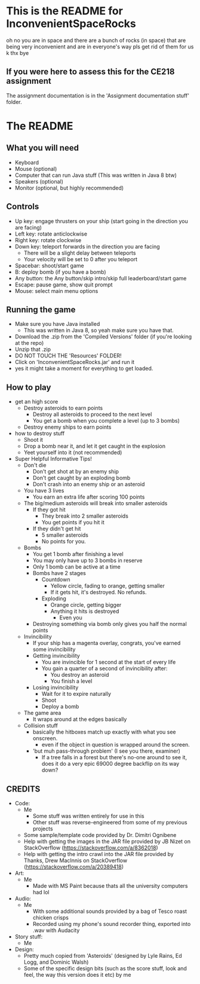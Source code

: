 # This is the README for InconvenientSpaceRocks

oh no you are in space and there are a bunch of rocks (in space)
that are being very inconvenient and are in everyone's way pls
get rid of them for us k thx bye

## If you were here to assess this for the CE218 assignment

The assignment documentation is in the 'Assignment documentation stuff' folder.

# The README

## What you will need

* Keyboard
* Mouse (optional)
* Computer that can run Java stuff (This was written in Java 8 btw)
* Speakers (optional)
* Monitor (optional, but highly recommended)

## Controls

* Up key: engage thrusters on your ship (start going in the direction you are facing)
* Left key: rotate anticlockwise
* Right key: rotate clockwise
* Down key: teleport forwards in the direction you are facing
    * There will be a slight delay between teleports
    * Your velocity will be set to 0 after you teleport
* Spacebar: shoot/start game
* B: deploy bomb (if you have a bomb)
* Any button: the Any button/skip intro/skip full leaderboard/start game
* Escape: pause game, show quit prompt
* Mouse: select main menu options

## Running the game

* Make sure you have Java installed
    * This was written in Java 8, so yeah make sure you have that.
* Download the .zip from the 'Compiled Versions' folder (if you're looking at the repo)
* Unzip that .zip
* DO NOT TOUCH THE 'Resources' FOLDER!
* Click on 'InconvenientSpaceRocks.jar' and run it
* yes it might take a moment for everything to get loaded.

## How to play

* get an high score
    * Destroy asteroids to earn points
        * Destroy all asteroids to proceed to the next level
        * You get a bomb when you complete a level (up to 3 bombs)
    * Destroy enemy ships to earn points
* how to destroy stuff
    * Shoot it
    * Drop a bomb near it, and let it get caught in the explosion
    * Yeet yourself into it (not recommended)
* Super Helpful Informative Tips!
    * Don't die
        * Don't get shot at by an enemy ship
        * Don't get caught by an exploding bomb
        * Don't crash into an enemy ship or an asteroid
    * You have 3 lives
        * You earn an extra life after scoring 100 points
    * The big/medium asteroids will break into smaller asteroids
        * If they got hit
            * They break into 2 smaller asteroids
            * You get points if you hit it
        * If they didn't get hit
            * 5 smaller asteroids
            * No points for you.
    * Bombs
        * You get 1 bomb after finishing a level
        * You may only have up to 3 bombs in reserve
        * Only 1 bomb can be active at a time
        * Bombs have 2 stages
            * Countdown
                * Yellow circle, fading to orange, getting smaller
                * If it gets hit, it's destroyed. No refunds.
            * Exploding
                * Orange circle, getting bigger
                * Anything it hits is destroyed
                    * Even you
        * Destroying something via bomb only gives you half the normal points
    * Invincibility
        * If your ship has a magenta overlay, congrats, you've earned some invincibility
        * Getting invincibility
            * You are invincible for 1 second at the start of every life
            * You gain a quarter of a second of invincibility after:
                * You destroy an asteroid
                * You finish a level
        * Losing invincibility
            * Wait for it to expire naturally
            * Shoot
            * Deploy a bomb
    * The game area
        * It wraps around at the edges basically
    * Collision stuff
        * basically the hitboxes match up exactly with what you see onscreen.
            * even if the object in question is wrapped around the screen.
        * 'but muh pass-through problem' (I see you there, examiner)
            * If a tree falls in a forest but there's no-one around to see it,
            does it do a very epic 69000 degree backflip on its way down?
    
## CREDITS

* Code:
    * Me
        * Some stuff was written entirely for use in this
        * Other stuff was reverse-engineered from some of my previous projects
    * Some sample/template code provided by Dr. Dimitri Ognibene
    * Help with getting the images in the JAR file provided by JB Nizet on StackOverflow (https://stackoverflow.com/a/8362018)
    * Help with getting the intro crawl into the JAR file provided by Thanks, Drew MacInnis on StackOverflow (https://stackoverflow.com/a/20389418)
* Art:
    * Me
        * Made with MS Paint because thats all the university computers had lol
* Audio:
    * Me
        * With some additional sounds provided by a bag of Tesco roast chicken crisps
        * Recorded using my phone's sound recorder thing, exported into .wav with Audacity
* Story stuff:
    * Me
* Design:
    * Pretty much copied from 'Asteroids' (designed by Lyle Rains, Ed Logg, and Dominic Walsh)
    * Some of the specific design bits (such as the score stuff, look and feel, the way this version does it etc) by me
